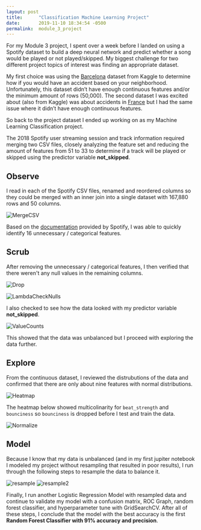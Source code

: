 ```yaml
---
layout: post
title:      "Classification Machine Learning Project"
date:       2019-11-10 18:34:54 -0500
permalink:  module_3_project
---
```



For my Module 3 project, I spent over a week before I landed on using a Spotify dataset to build a deep neural network and predict whether a song would be played or not played/skipped. My biggest challenge for two different project topics of interest was finding an appropriate dataset.

My first choice was using the [Barcelona](https://www.kaggle.com/xvivancos/barcelona-data-sets) dataset from Kaggle to determine how if you would have an accident based on your neighborhood. Unfortunately, this dataset didn’t have enough continuous features and/or the minimum amount of rows (50,000). The second dataset I was excited about (also from Kaggle) was about accidents in [France](https://www.kaggle.com/ahmedlahlou/accidents-in-france-from-2005-to-2016#places.csv) but I had the same issue where it didn’t have enough continuous features. 

So back to the project dataset I ended up working on as my Machine Learning Classification project. 

The 2018 Spotify user streaming session and track information required merging two CSV files, closely analyzing the feature set and reducing the amount of features from 51 to 33 to determine if a track will be played or skipped using the predictor variable **not_skipped**. 

## Observe

I read in each of the Spotify CSV files, renamed and reordered columns so they could be merged with an inner join into a single dataset with 167,880 rows and 50 columns.

![MergeCSV](https://drive.google.com/uc?export=view&id=1bEB9XnyLGFeZiY2IkhGfqsuOsMY1pQP5)


Based on the [documentation](https://developer.spotify.com/documentation/web-api/reference/object-model/) provided by Spotify, I was able to quickly identify 16 unnecessary / categorical features.

## Scrub

After removing the unnecessary / categorical features, I then verified that there weren't any null values in the remaining columns.

![Drop](https://drive.google.com/uc?export=view&id=1abDOQCfR5sT9LDXIFma4T7-4mw4dQWxK)

![LambdaCheckNulls](https://drive.google.com/uc?export=view&id=1PT_j_wFQi6fmzqdAjWV4G6NIA5p0H-Lt)

I also checked to see how the data looked with my predictor variable **not_skipped**.

![ValueCounts](https://drive.google.com/uc?export=view&id=1TThk0gIzmtu0MXKO31GPgvJHKCYsgGHZ)

This showed that the data was unbalanced but I proceed with exploring the data further.

## Explore

From the continuous dataset, I reviewed the distrubutions of the data and confirmed that there are only about nine features with normal distributions.

![Heatmap](https://drive.google.com/uc?export=view&id=1RvJqrEBYH-0qgPps4W4GKqoyLVsUwb1x)

The heatmap below showed multicolinarity for `beat_strength` and `bounciness` so `bounciness` is dropped before I test and train the data. 

![Normalize](https://drive.google.com/uc?export=view&id=1zyaQouKUm9wEYiZqpzs7hV8cxbCv6SEG)

## Model

Because I know that my data is unbalanced (and in my first jupiter notebook I modeled my project without resampling that resulted in poor results), I run through the following steps to resample the data to balance it.

![resample](https://drive.google.com/uc?export=view&id=1R4K-kIqSue4h8Lx5REzgxl7xPnoVTKiD)
![resample2](https://drive.google.com/uc?export=view&id=1WIltT8pr05B3UU4t_u0jRzlhVF_NLS1Y)

Finally, I run another Logistic Regression Model with resampled data and continue to validate my model with a confusion matrix, ROC Graph, random forest classifier, and hyperparameter tune with GridSearchCV. After all of these steps, I conclude that the model with the best accuracy is the first **Random Forest Classifier with 91% accuracy and precision**.




